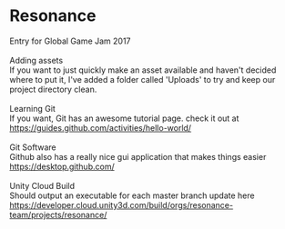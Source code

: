 # Resonance
Entry for Global Game Jam 2017 <br />
<br />
Adding assets <br />
If you want to just quickly make an asset available and haven't decided where to
put it, I've added a folder called 'Uploads' to try and keep our project directory clean. <br />
<br />
Learning Git <br />
If you want, Git has an awesome tutorial page. check it out at <br /> https://guides.github.com/activities/hello-world/ <br />
<br />
Git Software <br />
Github also has a really nice gui application that makes things easier <br />
https://desktop.github.com/<br />
<br/>
Unity Cloud Build <br/>
Should output an executable for each master branch update here<br/>
https://developer.cloud.unity3d.com/build/orgs/resonance-team/projects/resonance/
